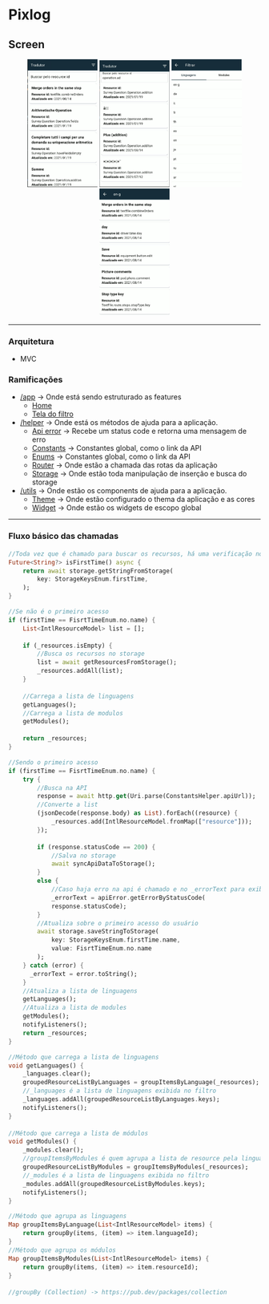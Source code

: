 # Pixlog

## Screen

<div align="center">
  <img src="lib/../assets/home.png" width="140"  title="Home screen">
	<img src="lib/../assets/Captura de tela 2023-11-11 025259.png" width="140" title="Home with search applied">
	<img src="lib/../assets/filter_screen.png" width="140" title="Filter screen">
	<img src="lib/../assets/filter_details.png" width="140" title="Filter details">
</div>

---

### Arquitetura
- MVC

### Ramificações

- [/app](./lib/app/) -> Onde está sendo estruturado as features
  - [Home](./lib/app/resource/)
  - [Tela do filtro](./lib/app/filter/)
- [/helper](./lib/helper/) -> Onde está os métodos de ajuda para a aplicação.
  - [Api error](./lib/helper/api_error_helper.dart) -> Recebe um status code e retorna uma mensagem de erro
  - [Constants](./lib/helper/constants_helper.dart) -> Constantes global, como o link da API
  - [Enums](./lib/helper/enum_helper.dart) -> Constantes global, como o link da API
  - [Router](./lib/helper/router_helper.dart) -> Onde estão a chamada das rotas da aplicação
  - [Storage](./lib/helper/storage_helper.dart) -> Onde estão toda manipulação de inserção e busca do storage
- [/utils](./lib/utils/) -> Onde estão os components de ajuda para a aplicação.
  - [Theme](./lib/utils/theme/) -> Onde estão configurado o thema da aplicação e as cores
  - [Widget](./lib/utils/widget/) -> Onde estão os widgets de escopo global

---
### Fluxo básico das chamadas

```dart
//Toda vez que é chamado para buscar os recursos, há uma verificação no storage de primeiro acesso
Future<String?> isFirstTime() async {
	return await storage.getStringFromStorage(
		key: StorageKeysEnum.firstTime,
	);
}
```

```dart
//Se não é o primeiro acesso
if (firstTime == FisrtTimeEnum.no.name) {
	List<IntlResourceModel> list = [];
	
	if (_resources.isEmpty) {
		//Busca os recursos no storage
		list = await getResourcesFromStorage();
		_resources.addAll(list);
	}
	
	//Carrega a lista de linguagens
	getLanguages();
	//Carrega a lista de modulos
	getModules();

	return _resources;
}
```

```dart
//Sendo o primeiro acesso
if (firstTime == FisrtTimeEnum.no.name) {
	try {
		//Busca na API
		response = await http.get(Uri.parse(ConstantsHelper.apiUrl));
		//Converte a list
		(jsonDecode(response.body) as List).forEach((resource) {
			_resources.add(IntlResourceModel.fromMap(["resource"]));
		});

		if (response.statusCode == 200) {
			//Salva no storage
			await syncApiDataToStorage();
		} 
		else {
			//Caso haja erro na api é chamado e no _errorText para exibir na tela
			_errorText = apiError.getErrorByStatusCode(
			response.statusCode);
		}
		//Atualiza sobre o primeiro acesso do usuário
		await storage.saveStringToStorage(
			key: StorageKeysEnum.firstTime.name, 
			value: FisrtTimeEnum.no.name
		);
    } catch (error) {
      _errorText = error.toString();
    }
	//Atualiza a lista de linguagens
	getLanguages();
	//Atualiza a lista de modules
	getModules();
	notifyListeners();
	return _resources;
}
```

```dart
//Método que carrega a lista de linguagens
void getLanguages() {
	_languages.clear();
	groupedResourceListByLanguages = groupItemsByLanguage(_resources);
	//_languages é a lista de linguagens exibida no filtro
	_languages.addAll(groupedResourceListByLanguages.keys);
	notifyListeners();
}

//Método que carrega a lista de módulos
void getModules() {
	_modules.clear();
	//groupItemsByModules é quem agrupa a lista de resource pela linguagem
	groupedResourceListByModules = groupItemsByModules(_resources);
	//_modules é a lista de linguagens exibida no filtro
	_modules.addAll(groupedResourceListByModules.keys);
	notifyListeners();
}
```

```dart
//Método que agrupa as linguagens
Map groupItemsByLanguage(List<IntlResourceModel> items) {
	return groupBy(items, (item) => item.languageId);
}
//Método que agrupa os módulos
Map groupItemsByModules(List<IntlResourceModel> items) {
	return groupBy(items, (item) => item.resourceId);
}

//groupBy (Collection) -> https://pub.dev/packages/collection
```